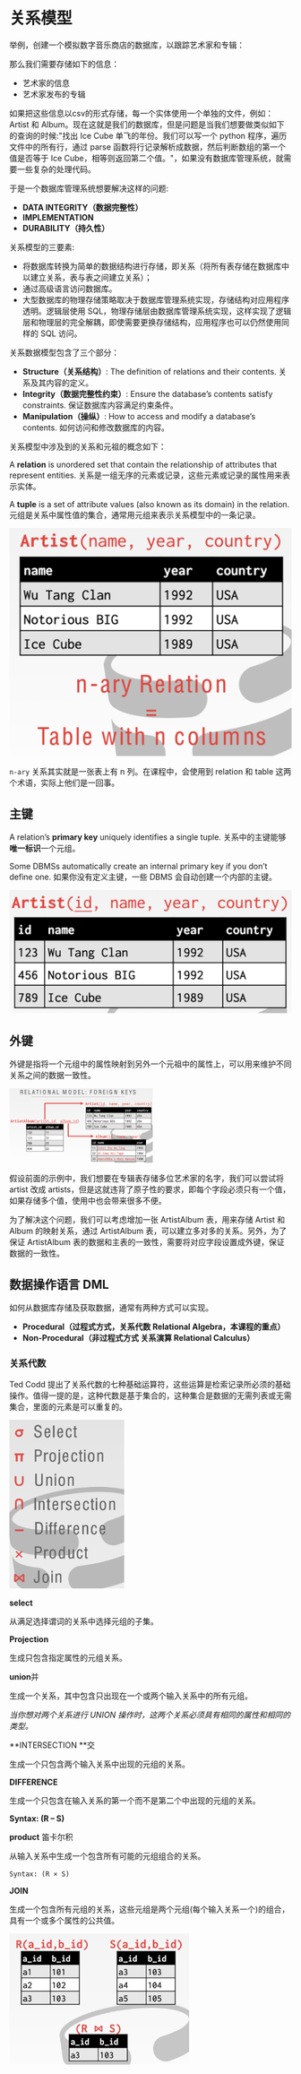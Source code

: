 # 关系模型

举例，创建一个模拟数字音乐商店的数据库，以跟踪艺术家和专辑：

那么我们需要存储如下的信息：

+ 艺术家的信息
+ 艺术家发布的专辑

如果把这些信息以csv的形式存储，每一个实体使用一个单独的文件，例如：Artist 和 Album。现在这就是我们的数据库，但是问题是当我们想要做类似如下的查询的时候:"找出 Ice Cube 单飞的年份。我们可以写一个 python 程序，遍历文件中的所有行，通过 parse 函数将行记录解析成数据，然后判断数组的第一个值是否等于 Ice Cube，相等则返回第二个值。"，如果没有数据库管理系统，就需要一些复杂的处理代码。

于是一个数据库管理系统想要解决这样的问题:

+ **DATA INTEGRITY（数据完整性）**
+ **IMPLEMENTATION**
+ **DURABILITY（持久性）**

关系模型的三要素:

+ 将数据库转换为简单的数据结构进行存储，即关系（将所有表存储在数据库中以建立关系，表与表之间建立关系）；
+ 通过高级语言访问数据库。
+ 大型数据库的物理存储策略取决于数据库管理系统实现，存储结构对应用程序透明。逻辑层使用 SQL，物理存储层由数据库管理系统实现，这样实现了逻辑层和物理层的完全解耦，即使需要更换存储结构，应用程序也可以仍然使用同样的 SQL 访问。

关系数据模型包含了三个部分：

- **Structure（关系结构）**: The definition of relations and their contents. 关系及其内容的定义。
- **Integrity（数据完整性约束）**: Ensure the database’s contents satisfy constraints. 保证数据库内容满足约束条件。
- **Manipulation（操纵）**: How to access and modify a database’s contents. 如何访问和修改数据库的内容。

关系模型中涉及到的关系和元祖的概念如下：

A **relation** is unordered set that contain the relationship of attributes that represent entities. 关系是一组无序的元素或记录，这些元素或记录的属性用来表示实体。

A **tuple** is a set of attribute values (also known as its domain) in the relation. 元组是关系中属性值的集合，通常用元组来表示关系模型中的一条记录。

<img src="assets/1704586647.png" alt="n-ary 关系|" style="zoom:50%;" />

`n-ary` 关系其实就是一张表上有 n 列。在课程中，会使用到 relation 和 table 这两个术语，实际上他们是一回事。

## 主键

A relation’s **primary key** uniquely identifies a single tuple. 关系中的主键能够**唯一标识**一个元组。

Some DBMSs automatically create an internal primary key if you don’t define one. 如果你没有定义主键，一些 DBMS 会自动创建一个内部的主键。

<img src="assets/1704586714.png" alt="主键|" style="zoom:50%;" />

## 外键

外键是指将一个元组中的属性映射到另外一个元祖中的属性上，可以用来维护不同关系之间的数据一致性。

<img src="assets/1704586757.png" alt="外键|" style="zoom:25%;" />

假设前面的示例中，我们想要在专辑表存储多位艺术家的名字，我们可以尝试将 artist 改成 artists，但是这就违背了原子性的要求，即每个字段必须只有一个值，如果存储多个值，使用中也会带来很多不便。

为了解决这个问题，我们可以考虑增加一张 ArtistAlbum 表，用来存储 Artist 和 Album 的映射关系，通过 ArtistAlbum 表，可以建立多对多的关系。另外，为了保证 ArtistAlbum 表的数据和主表的一致性，需要将对应字段设置成外键，保证数据的一致性。

## 数据操作语言 DML

如何从数据库存储及获取数据，通常有两种方式可以实现。

+ **Procedural（过程式方式，关系代数 Relational Algebra，本课程的重点）**
+ **Non-Procedural（非过程式方式 关系演算 Relational Calculus）**

### 关系代数

Ted Codd 提出了关系代数的七种基础运算符，这些运算是检索记录所必须的基础操作。值得一提的是，这种代数是基于集合的，这种集合是数据的无需列表或无需集合，里面的元素是可以重复的。

<img src="assets/1704586871.png" alt="关系代数基础运算符|" style="zoom:33%;" />

**select**

从满足选择谓词的关系中选择元组的子集。

**Projection**

生成只包含指定属性的元组关系。

**union**并

生成一个关系，其中包含只出现在一个或两个输入关系中的所有元组。

*当你想对两个关系进行 UNION 操作时，这两个关系必须具有相同的属性和相同的类型。*

**INTERSECTION **交

生成一个只包含两个输入关系中出现的元组的关系。

**DIFFERENCE**

生成一个只包含在输入关系的第一个而不是第二个中出现的元组的关系。

**Syntax: (R – S)**

**product** 笛卡尔积

从输入关系中生成一个包含所有可能的元组组合的关系。

```
Syntax: (R × S)
```

**JOIN**

生成一个包含所有元组的关系，这些元组是两个元组(每个输入关系一个)的组合，具有一个或多个属性的公共值。

<img src="assets/1704587389.png" alt="JOIN 操作符|50" style="zoom:33%;" />

